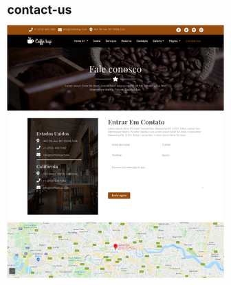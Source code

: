 # contact-us

![contact-us-cake](https://github.com/JoaoMaiaa/contact-us/blob/main/assets/img/coffeekup.jpg)

